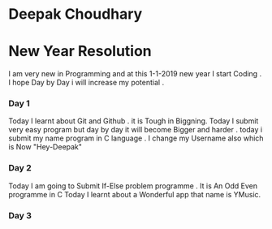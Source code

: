 # Deepak Choudhary
# New Year Resolution 
I am very new in Programming and at this 1-1-2019 new year I start Coding .
I hope Day by Day i will increase my potential .


### Day 1
Today I learnt about Git and Github . it is Tough in Biggning. 
Today I submit very easy program but day by day it will become Bigger and harder .
today i submit my name program in C language .
I change my Username also which is Now "Hey-Deepak"

### Day 2
Today I am going to Submit If-Else problem programme .
It is An Odd Even programme in C
Today I learnt about a Wonderful app that name is YMusic.

### Day 3
